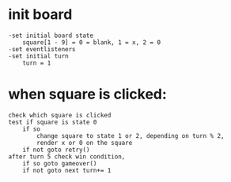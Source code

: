 # init board
    -set initial board state
        square[1 - 9] = 0 = blank, 1 = x, 2 = 0
    -set eventlisteners
    -set initial turn
        turn = 1

# when square is clicked:
    check which square is clicked
    test if square is state 0
        if so 
            change square to state 1 or 2, depending on turn % 2, 
            render x or 0 on the square
        if not goto retry()
    after turn 5 check win condition, 
        if so goto gameover()
        if not goto next turn+= 1

# 

